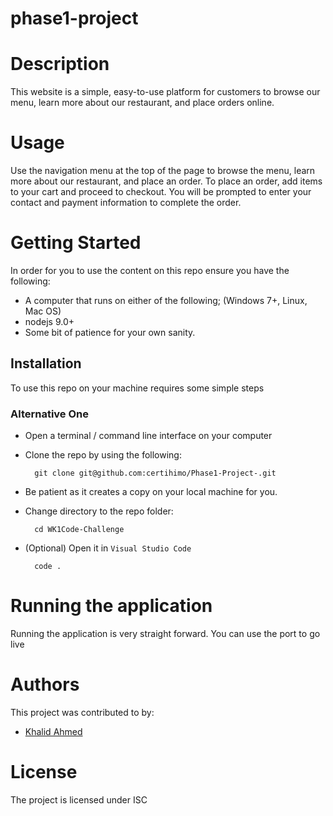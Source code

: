 # phase1-project
# Description
This website is a simple, easy-to-use platform for customers to browse our menu, learn more about our restaurant, and place orders online.
# Usage
Use the navigation menu at the top of the page to browse the menu, learn more about our restaurant, and place an order.
To place an order, add items to your cart and proceed to checkout. You will be prompted to enter your contact and payment information to complete the order.

# Getting Started 
In order for you to use the content on this repo ensure you have the following:

- A computer that runs on either of the following; (Windows 7+, Linux, Mac OS)
- nodejs 9.0+
- Some bit of patience for your own sanity.

## Installation

To use this repo on your machine requires some simple steps

### Alternative One

- Open a terminal / command line interface on your computer
- Clone the repo by using the following:

        git clone git@github.com:certihimo/Phase1-Project-.git

- Be patient as it creates a copy on your local machine for you.
- Change directory to the repo folder:

        cd WK1Code-Challenge

- (Optional) Open it in ``Visual Studio Code``

        code .

# Running the application

Running the application is very straight forward. You can use the port to go live 
# Authors
This project was contributed to by:
- [Khalid Ahmed](https://github.com/certihmo)

# License
The project is licensed under ISC